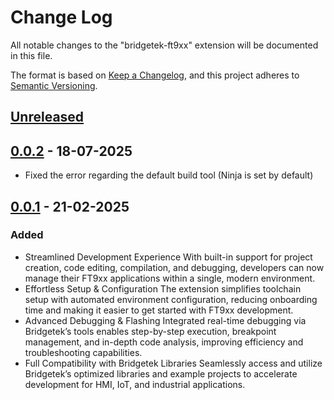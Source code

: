 # Change Log

All notable changes to the "bridgetek-ft9xx" extension will be documented in this file.

The format is based on [Keep a Changelog](https://keepachangelog.com/en/1.1.0/),
and this project adheres to [Semantic Versioning](https://semver.org/spec/v2.0.0.html).

## [Unreleased]

## [0.0.2] - 18-07-2025

- Fixed the error regarding the default build tool (Ninja is set by default)

## [0.0.1] - 21-02-2025

### Added

- Streamlined Development Experience
With built-in support for project creation, code editing, compilation, and debugging, developers can now manage their FT9xx applications within a single, modern environment.
- Effortless Setup & Configuration
The extension simplifies toolchain setup with automated environment configuration, reducing onboarding time and making it easier to get started with FT9xx development.
- Advanced Debugging & Flashing
Integrated real-time debugging via Bridgetek’s tools enables step-by-step execution, breakpoint management, and in-depth code analysis, improving efficiency and troubleshooting capabilities.
- Full Compatibility with Bridgetek Libraries
Seamlessly access and utilize Bridgetek’s optimized libraries and example projects to accelerate development for HMI, IoT, and industrial applications.

[unreleased]: https://github.com/Bridgetek/ft9xx-vscode/releases...HEAD
[0.0.2]: https://github.com/Bridgetek/ft9xx-vscode/releases/tag/v0.0.2
[0.0.1]: https://github.com/Bridgetek/ft9xx-vscode/releases/tag/v0.0.1
